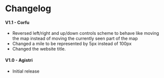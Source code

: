 # Changelog

#### V1.1 - Corfu

* Reversed left/right and up/down controls scheme to behave like moving the map instead of moving the currently seen part of the map
* Changed a mile to be represented by 5px instead of 100px
* Changed the website title.

#### V1.0 - Agistri

* Initial release